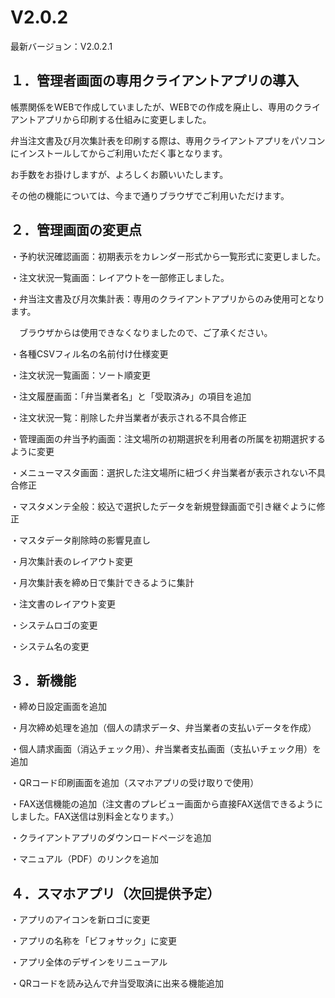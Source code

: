 # V2.0.2

最新バージョン：V2.0.2.1

## １．管理者画面の専用クライアントアプリの導入

帳票関係をWEBで作成していましたが、WEBでの作成を廃止し、専用のクライアントアプリから印刷する仕組みに変更しました。

弁当注文書及び月次集計表を印刷する際は、専用クライアントアプリをパソコンにインストールしてからご利用いただく事となります。

お手数をお掛けしますが、よろしくお願いいたします。

その他の機能については、今まで通りブラウザでご利用いただけます。

## ２．管理画面の変更点

・予約状況確認画面：初期表示をカレンダー形式から一覧形式に変更しました。

・注文状況一覧画面：レイアウトを一部修正しました。

・弁当注文書及び月次集計表：専用のクライアントアプリからのみ使用可となります。

　ブラウザからは使用できなくなりましたので、ご了承ください。
 
・各種CSVフィル名の名前付け仕様変更

・注文状況一覧画面：ソート順変更

・注文履歴画面：「弁当業者名」と「受取済み」の項目を追加

・注文状況一覧：削除した弁当業者が表示される不具合修正

・管理画面の弁当予約画面：注文場所の初期選択を利用者の所属を初期選択するように変更

・メニューマスタ画面：選択した注文場所に紐づく弁当業者が表示されない不具合修正

・マスタメンテ全般：絞込で選択したデータを新規登録画面で引き継ぐように修正

・マスタデータ削除時の影響見直し

・月次集計表のレイアウト変更

・月次集計表を締め日で集計できるように集計

・注文書のレイアウト変更

・システムロゴの変更

・システム名の変更

## ３．新機能

・締め日設定画面を追加

・月次締め処理を追加（個人の請求データ、弁当業者の支払いデータを作成）

・個人請求画面（消込チェック用）、弁当業者支払画面（支払いチェック用）を追加

・QRコード印刷画面を追加（スマホアプリの受け取りで使用）

・FAX送信機能の追加（注文書のプレビュー画面から直接FAX送信できるようにしました。FAX送信は別料金となります。）

・クライアントアプリのダウンロードページを追加

・マニュアル（PDF）のリンクを追加

## ４．スマホアプリ（次回提供予定）

・アプリのアイコンを新ロゴに変更

・アプリの名称を「ビフォサック」に変更

・アプリ全体のデザインをリニューアル

・QRコードを読み込んで弁当受取済に出来る機能追加
